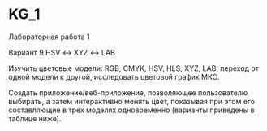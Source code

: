 # KG_1

Лабораторная работа 1

Вариант 9
HSV ↔ XYZ ↔ LAB 

Изучить цветовые модели: RGB, CMYK, HSV, HLS, XYZ, LAB, переход от одной
модели к другой, исследовать цветовой график МКО.

Создать приложение/веб-приложение, позволяющее пользователю выбирать, а
затем интерактивно менять цвет, показывая при этом его составляющие в трех
моделях одновременно (варианты приведены в таблице ниже). 
